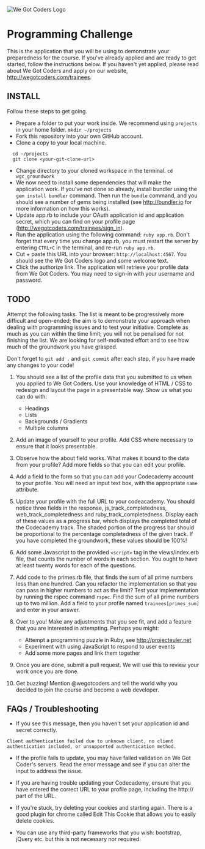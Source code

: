 ![We Got Coders Logo](http://wegotcoders.com/assets/logos/WEGOTCODERS_color.png "We Got Coders")

# Programming Challenge

This is the application that you will be using to demonstrate your preparedness for the course. If you've already applied and are ready to get started, follow the instructions below. If you haven't yet applied, please read about We Got Coders and apply on our website, http://wegotcoders.com/trainees.

## INSTALL

Follow these steps to get going.

* Prepare a folder to put your work inside. We recommend using ```projects``` in your home folder.
```mkdir ~/projects```
* Fork this repository into your own GitHub account.
* Clone a copy to your local machine.
```
  cd ~/projects
  git clone <your-git-clone-url>
```
* Change directory to your cloned workspace in the terminal. ```cd wgc_groundwork```
* We now need to install some dependencies that will make the application work. If you've not done so already, install bundler using the ```gem install bundler``` command. Then run the ```bundle``` command, and you should see a number of gems being installed (see http://bundler.io for more information on how this works).
* Update app.rb to include your OAuth application id and application secret,
which you can find on your profile page (http://wegotcoders.com/trainees/sign_in).
* Run the application using the following command: ```ruby app.rb```. Don't forget
that every time you change app.rb, you must restart the server by entering ```CTRL+C```
in the terminal, and re-run ```ruby app.rb```.
* Cut + paste this URL into your browser: ```http://localhost:4567```. You should see the We Got Coders logo and some welcome text.
* Click the authorize link. The application will retrieve your profile data from We Got Coders. You may need to sign-in with your username and password.

## TODO

Attempt the following tasks. The list is meant to be progressively more
difficult and open-ended; the aim is to demonstrate your approach when dealing with programming issues and to test your initiative. Complete as much as you can within the time limit; you will not be penalised for not finishing the list. We are looking for self-motivated effort and to see how much of the groundwork you have grasped.

Don't forget to ```git add .``` and ```git commit``` after each step, if you have made any changes to your code!

1. You should see a list of the profile data that you submitted to us when you
applied to We Got Coders. Use your knowledge of HTML / CSS to redesign and
layout the page in a presentable way. Show us what you can do with:

    * Headings
    * Lists
    * Backgrounds / Gradients
    * Multiple columns

2. Add an image of yourself to your profile. Add CSS where necessary to ensure that it looks presentable.

3. Observe how the about field works. What makes it bound to the data from your profile? Add more fields so that you can edit your profile.

4. Add a field to the form so that you can add your Codecademy account to
your profile. You will need an input text box, with the appropriate ```name``` attribute.

5. Update your profile with the full URL to your codeacademy. You should notice three fields in the response, js_track_completedness, web_track_completedness and ruby_track_completedness. Display each of these values as a progress bar, which displays the completed total of the Codecademy track. The shaded portion of the progress bar should be proportional to the percentage completedness of the given track.
If you have completed the groundwork, these values should be 100%!

6. Add some Javascript to the provided ```<script>``` tag in the views/index.erb file, that counts the number of words in each section. You ought to have at least twenty words for each of the questions.

7. Add code to the primes.rb file, that finds the sum of all prime numbers less than one hundred. Can you refactor the implementation so that you can pass in higher numbers to act as the limit? Test your implementation by running the rspec command ```rspec```. Find the sum of all prime numbers up to two million. Add a field to your profile named ```trainees[primes_sum]``` and enter in your answer.

8. Over to you! Make any adjustments that you see fit, and add a feature that you are interested in attempting. Perhaps you might:

    * Attempt a programming puzzle in Ruby, see http://projecteuler.net
    * Experiment with using JavaScript to respond to user events
    * Add some more pages and link them together

9. Once you are done, submit a pull request. We will use this to review your work once you are done.

10. Get buzzing! Mention @wegotcoders and tell the world why you decided to join the course and become a web developer.

## FAQs / Troubleshooting

* If you see this message, then you haven't set your application id and secret correctly.

```Client authentication failed due to unknown client, no client authentication included, or unsupported authentication method.```

* If the profile fails to update, you may have failed validation on We Got Coder's servers. Read the error message and see if you can alter the input to address the issue.

* If you are having trouble updating your Codecademy, ensure that you have entered the correct URL to your profile page, including the http:// part of the URL.

* If you're stuck, try deleting your cookies and starting again. There is a good plugin for chrome called Edit This Cookie that allows you to easily delete cookies.

* You can use any third-party frameworks that you wish: bootstrap, jQuery etc. but this is not necessary nor required.